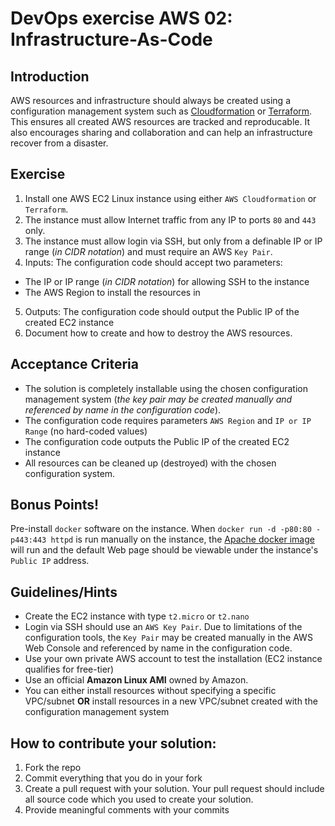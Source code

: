 # DevOps exercise AWS 02: Infrastructure-As-Code

## Introduction

AWS resources and infrastructure should always be created using a configuration management system such as [Cloudformation](https://aws.amazon.com/cloudformation/) or [Terraform](https://www.terraform.io/). This ensures all created AWS resources are tracked and reproducable.  It also encourages sharing and collaboration and can help an infrastructure recover from a disaster.

## Exercise

1. Install one AWS EC2 Linux instance using either `AWS Cloudformation` or `Terraform`.
2. The instance must allow Internet traffic from any IP to ports `80` and `443` only.
3. The instance must allow login via SSH, but only from a definable IP or IP range (*in CIDR notation*) and must require an AWS `Key Pair`.
4. Inputs: The configuration code should accept two parameters:
  * The IP or IP range (*in CIDR notation*) for allowing SSH to the instance
  * The AWS Region to install the resources in
5. Outputs: The configuration code should output the Public IP of the created EC2 instance
6. Document how to create and how to destroy the AWS resources.

## Acceptance Criteria

* The solution is completely installable using the chosen configuration management system 
(*the key pair may be created manually and referenced by name in the configuration code*).
* The configuration code requires parameters `AWS Region` and `IP or IP Range` (no hard-coded values)
* The configuration code outputs the Public IP of the created EC2 instance
* All resources can be cleaned up (destroyed) with the chosen configuration system.

## Bonus Points!

Pre-install `docker` software on the instance. When `docker run -d -p80:80 -p443:443 httpd` is run manually on the instance, the [Apache docker image](https://hub.docker.com/_/httpd/) will run and the default Web page should be viewable under the instance's `Public IP` address.

## Guidelines/Hints

* Create the EC2 instance with type `t2.micro` or `t2.nano`
* Login via SSH should use an `AWS Key Pair`. Due to limitations of the configuration tools, the `Key Pair` may be created manually in the AWS Web Console and referenced by name in the configuration code.
* Use your own private AWS account to test the installation (EC2 instance qualifies for free-tier)
* Use an official **Amazon Linux AMI** owned by Amazon.
* You can either install resources without specifying a specific VPC/subnet **OR** install resources in a new VPC/subnet created with the configuration management system

## How to contribute your solution:

1. Fork the repo
2. Commit everything that you do in your fork
3. Create a pull request with your solution. Your pull request should include all source code which you used to create your solution.
4. Provide meaningful comments with your commits